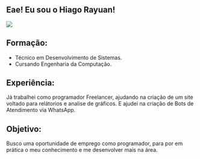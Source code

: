 ## Eae! Eu sou o Hiago Rayuan!

<picture>
  <source
    srcset="https://github-readme-stats.vercel.app/api?username=HiagoRayuan&show_icons=true&theme=holi"
    media="(prefers-color-scheme: dark)"
  />
  <source
    srcset="https://github-readme-stats.vercel.app/api?username=HiagoRayuan&show_icons=true"
    media="(prefers-color-scheme: light), (prefers-color-scheme: no-preference)"
  />
  <img src="https://github-readme-stats.vercel.app/api?username=anuraghazra&show_icons=true" />
</picture>

## Formação:

- Técnico em Desenvolvimento de Sistemas.
- Cursando Engenharia da Computação.

## Experiência:

Já trabalhei como programador Freelancer, ajudando na criação de um site voltado para relátorios e analise de gráficos. E ajudei na criação de Bots de Atendimento via WhatsApp.

## Objetivo:

Busco uma oportunidade de emprego como programador, para por em prática o meu conhecimento e me desenvolver mais na área. 
